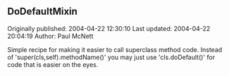 ## DoDefaultMixin 
Originally published: 2004-04-22 12:30:10 
Last updated: 2004-04-22 20:04:19 
Author: Paul McNett 
 
Simple recipe for making it easier to call superclass method code. Instead of 'super(cls,self).methodName()' you may just use 'cls.doDefault()' for code that is easier on the eyes.